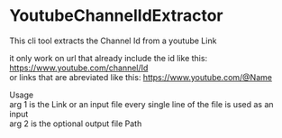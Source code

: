 # YoutubeChannelIdExtractor

This cli tool extracts the Channel Id from a youtube Link

it only work on url that already include the id like this:
https://www.youtube.com/channel/Id  
or links that are abreviated like this:
https://www.youtube.com/@Name  

Usage  
arg 1 is the Link or an input file every single line of the file is used as an input  
arg 2 is the optional output file Path
